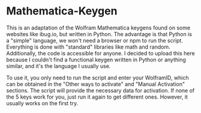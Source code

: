 # Mathematica-Keygen

This is an adaptation of the Wolfram Mathematica keygens found on some websites like ibug.io, but written in Python. The advantage is that Python is a "simple" language, we won't need a browser or npm to run the script. Everything is done with "standard" libraries like math and random. Additionally, the code is accessible for anyone. I decided to upload this here because I couldn't find a functional keygen written in Python or anything similar, and it's the language I usually use.

To use it, you only need to run the script and enter your WolframID, which can be obtained in the "Other ways to activate" and "Manual Activation" sections. The script will provide the necessary data for activation. If none of the 5 keys work for you, just run it again to get different ones. However, it usually works on the first try.
